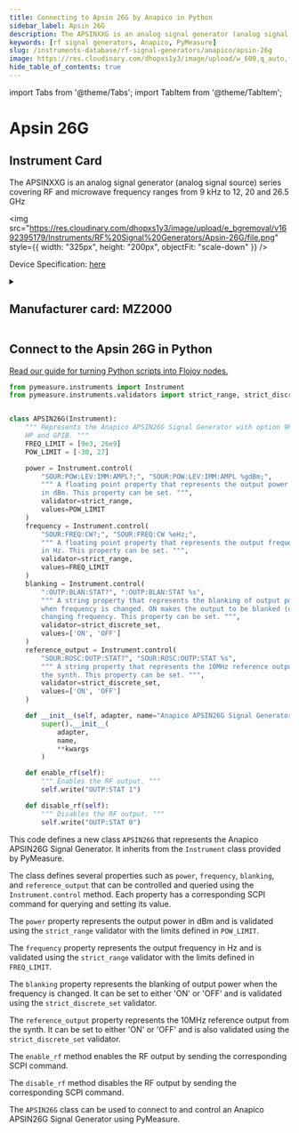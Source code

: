 ```yaml
---
title: Connecting to Apsin 26G by Anapico in Python
sidebar_label: Apsin 26G
description: The APSINXXG is an analog signal generator (analog signal source) series covering RF and microwave frequency ranges from 9 kHz to 12, 20 and 26.5 GHz
keywords: [rf signal generators, Anapico, PyMeasure]
slug: /instruments-database/rf-signal-generators/anapico/apsin-26g
image: https://res.cloudinary.com/dhopxs1y3/image/upload/w_600,q_auto,f_auto/e_bgremoval/v1692395179/Instruments/RF%20Signal%20Generators/Apsin-26G/file.jpg
hide_table_of_contents: true
---
```


import Tabs from '@theme/Tabs';
import TabItem from '@theme/TabItem';

# Apsin 26G

## Instrument Card

<div className="flex">

<div>

The APSINXXG is an analog signal generator (analog signal source) series covering RF and microwave frequency ranges from 9 kHz to 12, 20 and 26.5 GHz

</div>

<img src="https://res.cloudinary.com/dhopxs1y3/image/upload/e_bgremoval/v1692395179/Instruments/RF%20Signal%20Generators/Apsin-26G/file.png" style={{ width: "325px", height: "200px", objectFit: "scale-down" }} />

</div>

<div className="flex text-center">

<p>Device Specification: <a target="\_blank" href="https://www.anapico.com/products/rf-signal-generators/single-output-rf-and-microwave-signal-generators/apsin-g-series-up-to-26-ghz/#:~:text=and%20outdoor%20fields.-,Download%20Datasheet,-Request%20for%20Quote">here</a></p>

</div>

<details style={{ marginTop: "15px"}}>
<summary><h2>Manufacturer card: MZ2000</h2></summary>

<img src="https://res.cloudinary.com/dhopxs1y3/image/upload/v1692125957/Instruments/Vendor%20Logos/Anapico.png" style={{ width: "100%", height: "170px",objectFit: "scale-down" }} />

**AnaPico** is an ISO 9001:2015 certified technology leader, developing, manufacturing and supplying RF and MW test & measurement instruments.

<ul>
  <li>Headquarters: Switzerland</li>
  <li>Yearly Revenue (millions, USD): 5.0</li>
  <li>Vendor Website: <a href="https://www.anapico.com/">here</a></li>
</ul>
</details>

## Connect to the Apsin 26G in Python

[Read our guide for turning Python scripts into Flojoy nodes.](https://docs.flojoy.ai/custom-nodes/creating-custom-node/)
<Tabs>

<TabItem value="Flojoy" label="Flojoy" className="flojoy-instrument-tabs">

<NodeCardCollection category='WIDGET2000' manufacturer='MZ2000'></NodeCardCollection>

</TabItem>
<TabItem value="PyMeasure" label="PyMeasure">

```python
from pymeasure.instruments import Instrument
from pymeasure.instruments.validators import strict_range, strict_discrete_set


class APSIN26G(Instrument):
    """ Represents the Anapico APSIN26G Signal Generator with option 9K,
    HP and GPIB. """
    FREQ_LIMIT = [9e3, 26e9]
    POW_LIMIT = [-30, 27]

    power = Instrument.control(
        "SOUR:POW:LEV:IMM:AMPL?;", "SOUR:POW:LEV:IMM:AMPL %gdBm;",
        """ A floating point property that represents the output power
        in dBm. This property can be set. """,
        validator=strict_range,
        values=POW_LIMIT
    )
    frequency = Instrument.control(
        "SOUR:FREQ:CW?;", "SOUR:FREQ:CW %eHz;",
        """ A floating point property that represents the output frequency
        in Hz. This property can be set. """,
        validator=strict_range,
        values=FREQ_LIMIT
    )
    blanking = Instrument.control(
        ":OUTP:BLAN:STAT?", ":OUTP:BLAN:STAT %s",
        """ A string property that represents the blanking of output power
        when frequency is changed. ON makes the output to be blanked (off) while
        changing frequency. This property can be set. """,
        validator=strict_discrete_set,
        values=['ON', 'OFF']
    )
    reference_output = Instrument.control(
        "SOUR:ROSC:OUTP:STAT?", "SOUR:ROSC:OUTP:STAT %s",
        """ A string property that represents the 10MHz reference output from
        the synth. This property can be set. """,
        validator=strict_discrete_set,
        values=['ON', 'OFF']
    )

    def __init__(self, adapter, name="Anapico APSIN26G Signal Generator", **kwargs):
        super().__init__(
            adapter,
            name,
            **kwargs
        )

    def enable_rf(self):
        """ Enables the RF output. """
        self.write("OUTP:STAT 1")

    def disable_rf(self):
        """ Disables the RF output. """
        self.write("OUTP:STAT 0")
```

This code defines a new class `APSIN26G` that represents the Anapico APSIN26G Signal Generator. It inherits from the `Instrument` class provided by PyMeasure.

The class defines several properties such as `power`, `frequency`, `blanking`, and `reference_output` that can be controlled and queried using the `Instrument.control` method. Each property has a corresponding SCPI command for querying and setting its value.

The `power` property represents the output power in dBm and is validated using the `strict_range` validator with the limits defined in `POW_LIMIT`.

The `frequency` property represents the output frequency in Hz and is validated using the `strict_range` validator with the limits defined in `FREQ_LIMIT`.

The `blanking` property represents the blanking of output power when the frequency is changed. It can be set to either 'ON' or 'OFF' and is validated using the `strict_discrete_set` validator.

The `reference_output` property represents the 10MHz reference output from the synth. It can be set to either 'ON' or 'OFF' and is also validated using the `strict_discrete_set` validator.

The `enable_rf` method enables the RF output by sending the corresponding SCPI command.

The `disable_rf` method disables the RF output by sending the corresponding SCPI command.

The `APSIN26G` class can be used to connect to and control an Anapico APSIN26G Signal Generator using PyMeasure.

</TabItem>
</Tabs>